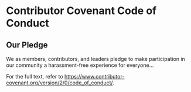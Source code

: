  
# Contributor Covenant Code of Conduct

## Our Pledge
We as members, contributors, and leaders pledge to make participation in our community a harassment-free experience for everyone...

For the full text, refer to https://www.contributor-covenant.org/version/2/0/code_of_conduct/.

